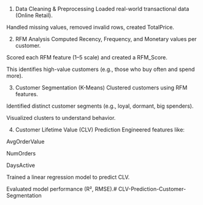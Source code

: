 1. Data Cleaning & Preprocessing
Loaded real-world transactional data (Online Retail).

Handled missing values, removed invalid rows, created TotalPrice.

2. RFM Analysis
Computed Recency, Frequency, and Monetary values per customer.

Scored each RFM feature (1–5 scale) and created a RFM_Score.

This identifies high-value customers (e.g., those who buy often and spend more).

3. Customer Segmentation (K-Means)
Clustered customers using RFM features.

Identified distinct customer segments (e.g., loyal, dormant, big spenders).

Visualized clusters to understand behavior.

4. Customer Lifetime Value (CLV) Prediction
Engineered features like:

AvgOrderValue

NumOrders

DaysActive

Trained a linear regression model to predict CLV.

Evaluated model performance (R², RMSE).# CLV-Prediction-Customer-Segmentation

